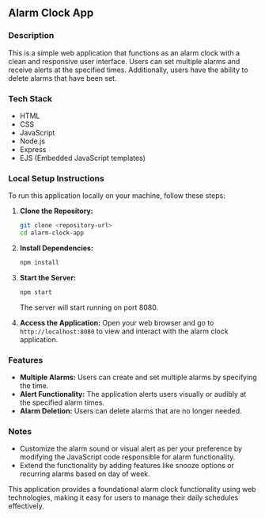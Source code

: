 ## Alarm Clock App

### Description
This is a simple web application that functions as an alarm clock with a clean and responsive user interface. Users can set multiple alarms and receive alerts at the specified times. Additionally, users have the ability to delete alarms that have been set.

### Tech Stack
- HTML
- CSS
- JavaScript
- Node.js
- Express
- EJS (Embedded JavaScript templates)

### Local Setup Instructions
To run this application locally on your machine, follow these steps:

1. **Clone the Repository:**
   ```bash
   git clone <repository-url>
   cd alarm-clock-app
   ```

2. **Install Dependencies:**
   ```bash
   npm install
   ```

3. **Start the Server:**
   ```bash
   npm start
   ```
   The server will start running on port 8080.

4. **Access the Application:**
   Open your web browser and go to `http://localhost:8080` to view and interact with the alarm clock application.

### Features
- **Multiple Alarms:** Users can create and set multiple alarms by specifying the time.
- **Alert Functionality:** The application alerts users visually or audibly at the specified alarm times.
- **Alarm Deletion:** Users can delete alarms that are no longer needed.

### Notes
- Customize the alarm sound or visual alert as per your preference by modifying the JavaScript code responsible for alarm functionality.
- Extend the functionality by adding features like snooze options or recurring alarms based on day of week.

This application provides a foundational alarm clock functionality using web technologies, making it easy for users to manage their daily schedules effectively.